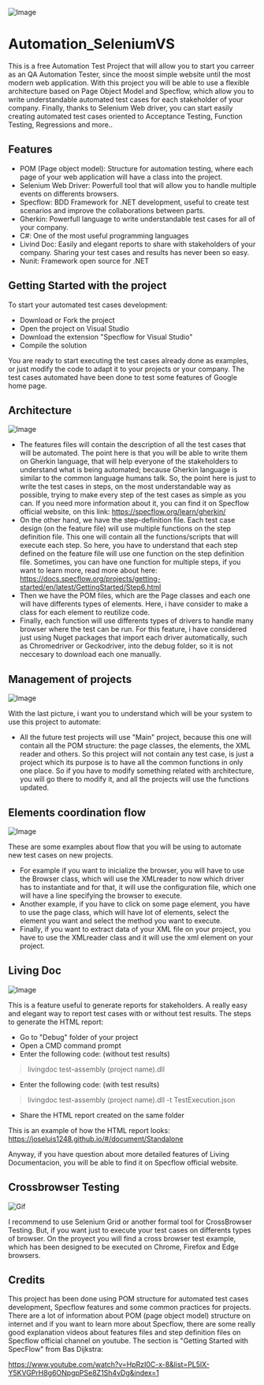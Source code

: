 ![Image](/Resources/Automation.jpeg)

# Automation_SeleniumVS

This is a free Automation Test Project that will allow you to start you carreer as an QA Automation Tester, since the moost simple website until the most modern web application.
With this project you will be able to use a flexible architecture based on Page Object Model and Specflow, which allow you to write understandable automated test cases for each stakeholder of your company. Finally, thanks to Selenium Web driver, you can start easily creating automated test cases oriented to Acceptance Testing, Function Testing, Regressions and more..

## Features

- POM (Page object model): Structure for automation testing, where each page of your web application will have a class into the project.
- Selenium Web Driver: Powerfull tool that will allow you to handle multiple events on differents browsers.
- Specflow: BDD Framework for .NET development, useful to create test scenarios and improve the collaborations between parts.
- Gherkin: Powerfull language to write understandable test cases for all of your company.
- C#: One of the most useful programming languages
- Livind Doc: Easily and elegant reports to share with stakeholders of your company. Sharing your test cases and results has never been so easy.
- Nunit: Framework open source for .NET

## Getting Started with the project

To start your automated test cases development:
- Download or Fork the project
- Open the project on Visual Studio
- Download the extension "Specflow for Visual Studio"
- Compile the solution

You are ready to start executing the test cases already done as examples, or just modify the code to adapt it to your projects or your company.
The test cases automated have been done to test some features of Google home page.

## Architecture
![Image](/Resources/Architecture.png)

- The features files will contain the description of all the test cases that will be automated. The point here is that you will be able to write them on Gherkin language, that will help everyone of the stakeholders to understand what is being automated; because Gherkin language is similar to the common language humans talk.
So, the point here is just to write the test cases in steps, on the most understandable way as possible, trying to make every step of the test cases as simple as you can.
If you need more information about it, you can find it on Specflow official website, on this link: https://specflow.org/learn/gherkin/
- On the other hand, we have the step-definition file. Each test case design (on the feature file) will use multiple functions on the step definition file. This one  will contain all the functions/scripts that will execute each step. So here, you have to understand that each step defined on the feature file will use one function on the step definition file. Sometimes, you can have one function for multiple steps, if you want to learn more, read more about here: https://docs.specflow.org/projects/getting-started/en/latest/GettingStarted/Step6.html
- Then we have the POM files, which are the Page classes and each one will have differents types of elements. Here, i have consider to make a class for each element to reutilize code.
- Finally, each function will use differents types of drivers to handle many browser where the test can be run. For this feature, i have considered just using Nuget packages that import each driver automatically, such as Chromedriver or Geckodriver, into the debug folder, so it is not neccesary to download each one manually.

## Management of projects

![Image](/Resources/Projects.png)

With the last picture, i want you to understand which will be your system to use this project to automate:
- All the future test projects will use "Main" project, because this one will contain all the POM structure: the page classes, the elements, the XML reader and others. So this project will not contain any test case, is just a project which its purpose is to have all the common functions in only one place. So if you have to modify something related with architecture, you will go there to modify it, and all the projects will use the functions updated.

## Elements coordination flow

![Image](/Resources/Examples.png)

These are some examples about flow that you will be using to automate new test cases on new projects.
- For example if you want to inicialize the browser, you will have to use the Browser class, which will use the XMLreader to now which driver has to instantiate and for that, it will use the configuration file, which one will have a line specifying the browser to execute.
- Another example, if you have to click on some page element, you have to use the page class, which will have lot of elements, select the element you want and select the method you want to execute.
- Finally, if you want to extract data of your XML file on your project, you have to use the XMLreader class and it will use the xml element on your project. 

## Living Doc

![Image](/Resources/LivingCodeExample.png)

This is a feature useful to generate reports for stakeholders. A really easy and elegant way to report test cases with or without test results.
The steps to generate the HTML report:
- Go to "Debug" folder of your project
- Open a CMD command prompt
- Enter the following code:
(without test results)
> livingdoc test-assembly (project name).dll
 - Enter the following code:
(with test results)
> livingdoc test-assembly (project name).dll -t TestExecution.json
- Share the HTML report created on the same folder

This is an example of how the HTML report looks:
https://joseluis1248.github.io/#/document/Standalone

Anyway, if you have question about more detailed features of Living Documentacion, you will be able to find it on Specflow official website.

## Crossbrowser Testing

![Gif](/Resources/CrossBrowser.gif)

I recommend to use Selenium Grid or another formal tool for CrossBrowser Testing. But, if you want just to execute your test cases on differents types of browser. On the proyect you will find a cross browser test example, which has been designed to be executed on Chrome, Firefox and Edge browsers.

## Credits

This project has been done using POM structure for automated test cases development, Specflow features and some common practices for projects.
There are a lot of information about POM (page object model) structure on internet and if you want to learn more about Specflow, there are some really good explanation videos about features files and step definition files on Specflow official channel on youtube. The section is "Getting Started with SpecFlow" from Bas Dijkstra:

https://www.youtube.com/watch?v=HpRzI0C-x-8&list=PL5lX-Y5KVGPrH8g6ONpgpPSe8Z1Sh4vDg&index=1

